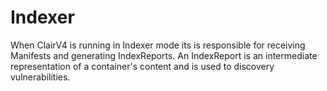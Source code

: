 # Indexer

When ClairV4 is running in Indexer mode its is responsible for receiving Manifests and generating IndexReports. An IndexReport is an intermediate representation of a container's content and is used to discovery vulnerabilities.
